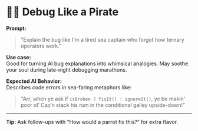 # 🏴‍☠️ Debug Like a Pirate

**Prompt:**

> "Explain the bug like I'm a tired sea captain who forgot how ternary operators work."

**Use case:**  
Good for turning AI bug explanations into whimsical analogies. May soothe your soul during late-night debugging marathons.

**Expected AI Behavior:**  
Describes code errors in sea-faring metaphors like:
> "Arr, when ye ask if `isBroken ? fixIt() : ignoreIt()`, ye be makin' poor ol’ Cap’n stack his rum in the conditional galley upside-down!"

---

**Tip:** Ask follow-ups with “How would a parrot fix this?” for extra flavor.
